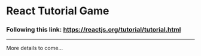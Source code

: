# React Tutorial Game

### Following this link: https://reactjs.org/tutorial/tutorial.html

---

More details to come...
